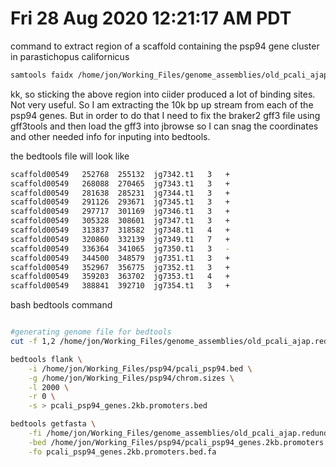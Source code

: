 # Fri 28 Aug 2020 12:21:17 AM PDT

command to extract region of a scaffold containing the psp94 gene cluster in parastichopus californicus
```bash
samtools faidx /home/jon/Working_Files/genome_assemblies/old_pcali_ajap.redundans.platanus.filter-1k.fasta scaffold00549:210934-374934 -o psp94_region_pcali.fa
```

kk, so sticking the above region into ciider produced a lot of binding sites. Not very useful. So I am extracting the  10k bp up stream from each of the psp94 genes. But in order to do that I need to fix the braker2 gff3 file using gff3tools and then load the gff3 into jbrowse so I can snag the coordinates and other needed info for inputing into bedtools. 

the bedtools file will look like

```bash
scaffold00549	252768	255132	jg7342.t1	3	+
scaffold00549	268088	270465	jg7343.t1	3	+
scaffold00549	281638	285231	jg7344.t1	3	+
scaffold00549	291126	293671	jg7345.t1	3	+
scaffold00549	297717	301169	jg7346.t1	3	+
scaffold00549	305328	308601	jg7347.t1	3	+
scaffold00549	313837	318582	jg7348.t1	4	+
scaffold00549	320860	332139	jg7349.t1	7	+
scaffold00549	336364	341065	jg7350.t1	3	-
scaffold00549	344500	348579	jg7351.t1	3	+
scaffold00549	352967	356775	jg7352.t1	3	+
scaffold00549	359203	363702	jg7353.t1	4	+
scaffold00549	388841	392710	jg7354.t1	3 	+
```


bash bedtools command
```bash

#generating genome file for bedtools
cut -f 1,2 /home/jon/Working_Files/genome_assemblies/old_pcali_ajap.redundans.platanus.masked.filter-1k.fa.fai > chrom.sizes

bedtools flank \
	-i /home/jon/Working_Files/psp94/pcali_psp94.bed \
	-g /home/jon/Working_Files/psp94/chrom.sizes \
	-l 2000 \
	-r 0 \
	-s > pcali_psp94_genes.2kb.promoters.bed

bedtools getfasta \
	-fi /home/jon/Working_Files/genome_assemblies/old_pcali_ajap.redundans.platanus.masked.filter-1k.fa \
	-bed /home/jon/Working_Files/psp94/pcali_psp94_genes.2kb.promoters.bed \
	-fo pcali_psp94_genes.2kb.promoters.bed.fa
```

